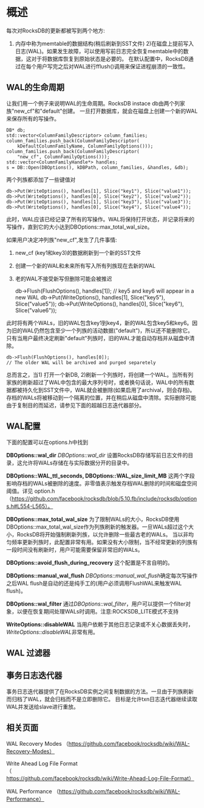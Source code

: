 # 概述

每次对RocksDB的更新都被写到两个地方: 
1) 内存中称为memtable的数据结构(稍后刷新到SST文件)
2)在磁盘上提前写入日志(WAL)。如果发生故障，可以使用写前日志完全恢复memtable中的数据，这对于将数据库恢复到原始状态是必要的。
在默认配置中，RocksDB通过在每个用户写完之后对WAL进行fflush()调用来保证进程崩溃的一致性。

## WAL的生命周期

让我们用一个例子来说明WAL的生命周期。RocksDB instace db由两个列家族"new_cf"和"default"创建。
一旦打开数据库，就会在磁盘上创建一个新的WAL来保存所有的写操作。

    DB* db;
    std::vector<ColumnFamilyDescriptor> column_families;
    column_families.push_back(ColumnFamilyDescriptor(
        kDefaultColumnFamilyName, ColumnFamilyOptions()));
    column_families.push_back(ColumnFamilyDescriptor(
        "new_cf", ColumnFamilyOptions()));
    std::vector<ColumnFamilyHandle*> handles;
    s = DB::Open(DBOptions(), kDBPath, column_families, &handles, &db);

两个列族都添加了一些键值对

    db->Put(WriteOptions(), handles[1], Slice("key1"), Slice("value1"));
    db->Put(WriteOptions(), handles[0], Slice("key2"), Slice("value2"));
    db->Put(WriteOptions(), handles[1], Slice("key3"), Slice("value3"));
    db->Put(WriteOptions(), handles[0], Slice("key4"), Slice("value4"));

此时，WAL应该已经记录了所有的写操作。WAL将保持打开状态，并记录将来的写操作，直到它的大小达到DBOptions::max_total_wal_size。

如果用户决定冲列族"new_cf",发生了几件事情: 
1) new_cf (key1和key3)的数据刷新到一个新的SST文件 
2) 创建一个新的WAL和未来所有写入所有列族现在去新的WAL
3) 老的WAL不接受新写但删除可能会被推迟
    
    db->Flush(FlushOptions(), handles[1]);
    // key5 and key6 will appear in a new WAL
    db->Put(WriteOptions(), handles[1], Slice("key5"), Slice("value5"));
    db->Put(WriteOptions(), handles[0], Slice("key6"), Slice("value6"));

此时将有两个WALs，旧的WAL包含key1到key4，新的WAL包含key5和key6。因为旧的WAL仍然包含至少一个列族的活动数据("default")，所以还不能删除它。只有当用户最终决定刷新"default"列族时，旧的WAL才能自动存档并从磁盘中清除。

    db->Flush(FlushOptions(), handles[0]);
    // The older WAL will be archived and purged separetely

总而言之，当1) 打开一个新DB, 2)刷新一个列族时，将创建一个WAL。当所有列家族的刷新超过了WAL中包含的最大序列号时，或者换句话说，WAL中的所有数据都被持久化到SST文件中，WAL就会被删除(如果启用了archival，则会存档)。
存档的WALs将被移动到一个隔离的位置，并在稍后从磁盘中清除。实际删除可能由于复制目的而延迟，请参见下面的超越日志迭代器部分。

## WAL配置

下面的配置可以在options.h中找到

**DBOptions::wal_dir**
*DBOptions::wal_dir* 设置RocksDB存储写前日志文件的目录，这允许将WALs存储在与实际数据分开的目录中。

**DBOptions::WAL_ttl_seconds, DBOptions::WAL_size_limit_MB**
这两个字段影响存档的WALs被删除的速度。非零值表示触发存档WAL删除的时间和磁盘空间阈值。详见 option.h（https://github.com/facebook/rocksdb/blob/5.10.fb/include/rocksdb/options.h#L554-L565）。

**DBOptions::max_total_wal_size**
为了限制WALs的大小，RocksDB使用DBOptions::max_total_wal_size作为列族刷新的触发器。一旦WALs超过这个大小，RocksDB将开始强制刷新列族，以允许删除一些最古老的WALs。
当以非均匀频率更新列族时，此配置非常有用。如果没有大小限制，当不经常更新的列族有一段时间没有刷新时，用户可能需要保留非常旧的WALs。

**DBOptions::avoid_flush_during_recovery**
这个配置是不言自明的。

**DBOptions::manual_wal_flush**
*DBOptions::manual_wal_flush*确定每次写操作之后WAL flush是自动的还是纯手工的(用户必须调用FlushWAL来触发WAL flush)。

**DBOptions::wal_filter**
通过*DBOptions::wal_filter*，用户可以提供一个filter对象，以便在恢复期间处理WALs时调用。注意:ROCKSDB_LITE模式不支持

**WriteOptions::disableWAL**
当用户依赖于其他日志记录或不关心数据丢失时，*WriteOptions::disableWAL*非常有用。

## WAL 过滤器

## 事务日志迭代器

事务日志迭代器提供了在RocksDB实例之间复制数据的方法。一旦由于列族刷新而归档了WAL，就会归档而不是立即删除它。
目标是允许txn日志迭代器继续读取WAL并发送给slave进行重放。

## 相关页面

WAL Recovery Modes （https://github.com/facebook/rocksdb/wiki/WAL-Recovery-Modes）

Write Ahead Log File Format （https://github.com/facebook/rocksdb/wiki/Write-Ahead-Log-File-Format）

WAL Performance （https://github.com/facebook/rocksdb/wiki/WAL-Performance）
